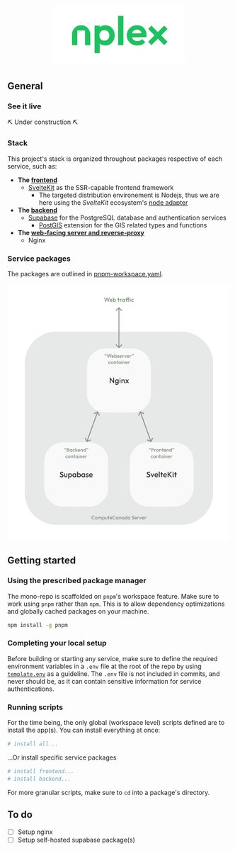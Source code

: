 <h1 align="center">
  <img width="300" height="auto" src="frontend/static/nplex-logo.svg" alt="nplex">
</h1>

## General

### See it live

:pick: Under construction :pick:

### Stack

This project's stack is organized throughout packages respective of each service, such as:

- __The [frontend](/frontend)__
  - [SvelteKit](https://kit.svelte.dev/) as the SSR-capable frontend framework
    - The targeted distribution environement is Nodejs, thus we are here using the _SvelteKit_ ecosystem's [node adapter](https://kit.svelte.dev/docs#adapters)
- __The [backend](/backend)__
  - [Supabase](https://supabase.io/) for the PostgreSQL database and authentication services
    - [PostGIS](https://postgis.net/) extension for the GIS related types and functions
- __The [web-facing server and reverse-proxy](/webserver)__
  - Nginx

### Service packages

The packages are outlined in [pnpm-workspace.yaml](pnpm-workspace.yaml).

<p align="center">
  <img width="500" height="auto" src="misc/services-architecture.svg">
</p>

## Getting started

### Using the prescribed package manager

The mono-repo is scaffolded on `pnpm`'s workspace feature. Make sure to work using `pnpm` rather than `npm`. This is to allow dependency optimizations and globally cached packages on your machine.

```sh
npm install -g pnpm
```

### Completing your local setup

Before building or starting any service, make sure to define the required environment variables in a `.env` file at the root of the repo by using [`template.env`](template.env) as a guideline.
The `.env` file is not included in commits, and never should be, as it can contain sensitive information for service authentications.

### Running scripts

For the time being, the only global (workspace level) scripts defined are to install the app(s).
You can install everything at once:

```sh
# install all...
```

...Or install specific service packages

```sh
# install frontend...
# install backend...
```

For more granular scripts, make sure to `cd` into a package's directory.

## To do

- [ ] Setup nginx
- [ ] Setup self-hosted supabase package(s)
